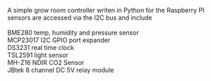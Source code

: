 A simple grow room controller writen in Python for the Raspberry PI<br>
sensors are accessed via the I2C bus and include<br>
<br>
BME280 temp, humidity and pressure sensor<br>
MCP23017 I2C GPIO port expander<br>
DS3231 real time clock<br>
TSL2591 light sensor<br>
MH-Z16 NDIR CO2 Sensor<br>
JBtek 8 channel DC 5V relay module<br>

